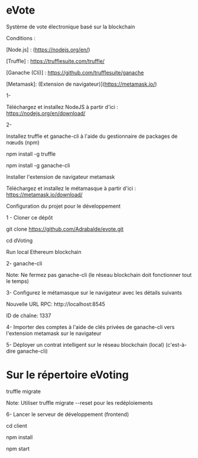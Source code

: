 # eVote
Système de vote électronique basé sur la blockchain



Conditions :

[Node.js] : (https://nodejs.org/en/)

[Truffle] : https://trufflesuite.com/truffle/

[Ganache (Cli)] : https://github.com/trufflesuite/ganache

[Metamask]: (Extension de navigateur)](https://metamask.io/)

1- 

Téléchargez et installez NodeJS à partir d'ici : https://nodejs.org/en/download/

2- 

Installez truffle et ganache-cli à l'aide du gestionnaire de packages de nœuds (npm)

npm install -g truffle

npm install -g ganache-cli

Installer l'extension de navigateur metamask


Téléchargez et installez le métamasque à partir d'ici : https://metamask.io/download/




Configuration du projet pour le développement

1 - 
Cloner ce dépôt


git clone https://github.com/Adrabalde/evote.git

cd dVoting

Run local Ethereum blockchain


2- 
ganache-cli

Note: Ne fermez pas ganache-cli (le réseau blockchain doit fonctionner tout le temps)

3- 
Configurez le métamasque sur le navigateur avec les détails suivants

Nouvelle URL RPC: http://localhost:8545

ID de chaîne: 1337

4- 
Importer des comptes à l'aide de clés privées de ganache-cli vers l'extension metamask sur le navigateur

5- 
Déployer un contrat intelligent sur le réseau blockchain (local) (c'est-à-dire ganache-cli)

# Sur le répertoire eVoting

truffle migrate

Note: Utiliser truffle migrate --reset pour les redéploiements

6- 
Lancer le serveur de développement (frontend)

cd client

npm install

npm start
